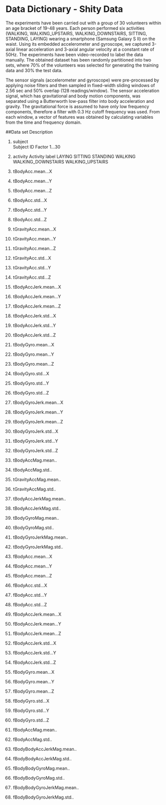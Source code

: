 #                            Data Dictionary - Shity Data
          
The experiments have been carried out with a group of 30 volunteers within an age bracket of 19-48 years. Each person performed six activities (WALKING, WALKING_UPSTAIRS, WALKING_DOWNSTAIRS, SITTING, STANDING, LAYING) wearing a smartphone (Samsung Galaxy S II) on the waist. Using its embedded accelerometer and gyroscope, we captured 3-axial linear acceleration and 3-axial angular velocity at a constant rate of 50Hz. The experiments have been video-recorded to label the data manually. The obtained dataset has been randomly partitioned into two sets, where 70% of the volunteers was selected for generating the training data and 30% the test data. 

The sensor signals (accelerometer and gyroscope) were pre-processed by applying noise filters and then sampled in fixed-width sliding windows of 2.56 sec and 50% overlap (128 readings/window). The sensor acceleration signal, which has gravitational and body motion components, was separated using a Butterworth low-pass filter into body acceleration and gravity. The gravitational force is assumed to have only low frequency components, therefore a filter with 0.3 Hz cutoff frequency was used. From each window, a vector of features was obtained by calculating variables from the time and frequency domain.

##Data set Description
                            
1. subject     
        Subject ID
                Factor 1...30
                
2. activity
        Activity label
                LAYING
                SITTING
                STANDING
                WALKING
                WALKING_DOWNSTAIRS
                WALKING_UPSTAIRS
                
3. tBodyAcc.mean...X
4. tBodyAcc.mean...Y
5. tBodyAcc.mean...Z
      
6.  tBodyAcc.std...X
7.  tBodyAcc.std...Y
8.  tBodyAcc.std...Z

9.  tGravityAcc.mean...X
10. tGravityAcc.mean...Y
11. tGravityAcc.mean...Z
12. tGravityAcc.std...X
13. tGravityAcc.std...Y
14. tGravityAcc.std...Z
15. tBodyAccJerk.mean...X
16. tBodyAccJerk.mean...Y
17. tBodyAccJerk.mean...Z
18. tBodyAccJerk.std...X
19. tBodyAccJerk.std...Y
20. tBodyAccJerk.std...Z
21. tBodyGyro.mean...X
22. tBodyGyro.mean...Y
23. tBodyGyro.mean...Z
24. tBodyGyro.std...X
25. tBodyGyro.std...Y
26. tBodyGyro.std...Z
27. tBodyGyroJerk.mean...X
28. tBodyGyroJerk.mean...Y
29. tBodyGyroJerk.mean...Z
30. tBodyGyroJerk.std...X
31. tBodyGyroJerk.std...Y
32. tBodyGyroJerk.std...Z
33. tBodyAccMag.mean..
34. tBodyAccMag.std..
35. tGravityAccMag.mean..
36. tGravityAccMag.std..
37. tBodyAccJerkMag.mean..
38. tBodyAccJerkMag.std..
39. tBodyGyroMag.mean..
40. tBodyGyroMag.std..
41. tBodyGyroJerkMag.mean..
42. tBodyGyroJerkMag.std..
43. fBodyAcc.mean...X
44. fBodyAcc.mean...Y
45. fBodyAcc.mean...Z
46. fBodyAcc.std...X
47. fBodyAcc.std...Y
48. fBodyAcc.std...Z
49. fBodyAccJerk.mean...X
50. fBodyAccJerk.mean...Y
51. fBodyAccJerk.mean...Z
52. fBodyAccJerk.std...X
53. fBodyAccJerk.std...Y
54. fBodyAccJerk.std...Z
55. fBodyGyro.mean...X
56. fBodyGyro.mean...Y
57. fBodyGyro.mean...Z
58. fBodyGyro.std...X
59. fBodyGyro.std...Y
60. fBodyGyro.std...Z
61. fBodyAccMag.mean..
62. fBodyAccMag.std..
63. fBodyBodyAccJerkMag.mean..
64. fBodyBodyAccJerkMag.std..
65. fBodyBodyGyroMag.mean..
66. fBodyBodyGyroMag.std..
67. fBodyBodyGyroJerkMag.mean..
68. fBodyBodyGyroJerkMag.std..
